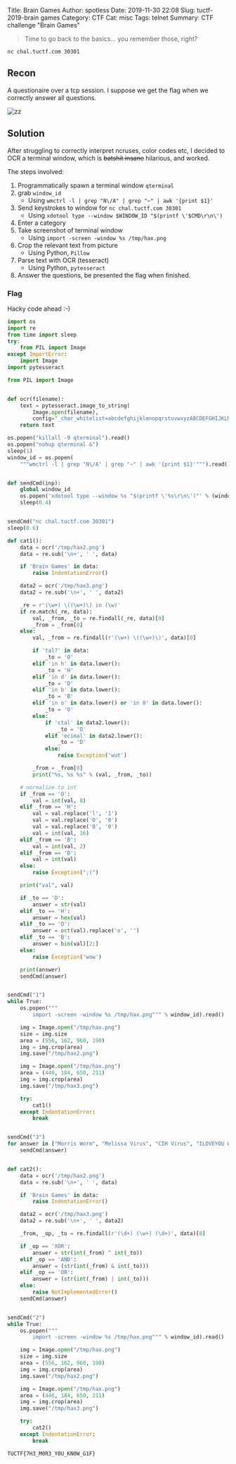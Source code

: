 Title: Brain Games
Author: spotless
Date: 2019-11-30 22:08
Slug: tuctf-2019-brain games
Category: CTF
Cat: misc
Tags: telnet
Summary: CTF challenge "Brain Games"

> Time to go back to the basics... you remember those, right?

`nc chal.tuctf.com 30301`

## Recon

A questionaire over a tcp session. I suppose we get the flag when we correctly answer all questions.

![zz](https://i.imgur.com/P3MmMwR.png)


## Solution

After struggling to correctly interpret ncruses, color codes etc, I decided to
OCR a terminal window, which is ~~batshit insane~~ hilarious, and worked.

The steps involved:

1. Programmatically spawn a terminal window `qterminal`
2. grab `window_id`
    - Using `wmctrl -l | grep "N\/A" | grep "~" | awk '{print $1}'`
4. Send keystrokes to window for `nc chal.tuctf.com 30301`
    - Using `xdotool type --window $WINDOW_ID "$(printf \'$CMD\r\n\')`
5. Enter a category
6. Take screenshot of terminal window
    - Using `import -screen -window %s /tmp/hax.png`
8. Crop the relevant text from picture
    - Using Python, `Pillow`
9. Parse text with OCR (tesseract)
    - Using Python, `pytesseract`
10. Answer the questions, be presented the flag when finished.

### Flag

Hacky code ahead :-)

```python
import os
import re
from time import sleep
try:
    from PIL import Image
except ImportError:
    import Image
import pytesseract

from PIL import Image


def ocr(filename):
    text = pytesseract.image_to_string(
        Image.open(filename),
        config="_char_whitelist=abcdefghijklmnopqrstuvwxyzABCDEFGHIJKLMNOPQRSTUVWXYZ0123456789")
    return text

os.popen("killall -9 qterminal").read()
os.popen("nohup qterminal &")
sleep(1)
window_id = os.popen(
    """wmctrl -l | grep "N\/A" | grep "~" | awk '{print $1}'""").read().strip()


def sendCmd(inp):
    global window_id
    os.popen('xdotool type --window %s "$(printf \'%s\r\n\')"' % (window_id, inp))
    sleep(0.4)


sendCmd("nc chal.tuctf.com 30301")
sleep(0.6)

def cat1():
    data = ocr('/tmp/hax2.png')
    data = re.sub('\n+', ' ', data)

    if 'Brain Games' in data:
        raise IndentationError()

    data2 = ocr('/tmp/hax3.png')
    data2 = re.sub('\n+', ' ', data2)

    _re = r'(\w+) \((\w+)\) in (\w)'
    if re.match(_re, data):
        val, _from, _to = re.findall(_re, data)[0]
        _from = _from[0]
    else:
        val, _from = re.findall(r'(\w+) \((\w+)\)', data)[0]

        if 'tal?' in data:
            _to = 'O'
        elif 'in h' in data.lower():
            _to = 'H'
        elif 'in d' in data.lower():
            _to = 'D'
        elif 'in b' in data.lower():
            _to = 'B'
        elif 'in o' in data.lower() or 'in 0' in data.lower():
            _to = 'O'
        else:
            if 'ctal' in data2.lower():
                _to = 'O'
            elif 'ecimal' in data2.lower():
                _to = 'D'
            else:
                raise Exception('wut')

        _from = _from[0]
        print("%s, %s %s" % (val, _from, _to))

    # normalize to int
    if _from == 'O':
        val = int(val, 8)
    elif _from == 'H':
        val = val.replace('l', '1')
        val = val.replace('O', '0')
        val = val.replace('Q', '0')
        val = int(val, 16)
    elif _from == 'B':
        val = int(val, 2)
    elif _from == 'D':
        val = int(val)
    else:
        raise Exception(";(")

    print("val", val)

    if _to == 'D':
        answer = str(val)
    elif _to == 'H':
        answer = hex(val)
    elif _to == 'O':
        answer = oct(val).replace('o', '')
    elif _to == 'B':
        answer = bin(val)[2:]
    else:
        raise Exception('wow')

    print(answer)
    sendCmd(answer)


sendCmd("1")
while True:
    os.popen("""
        import -screen -window %s /tmp/hax.png""" % window_id).read()

    img = Image.open("/tmp/hax.png")
    size = img.size
    area = (556, 162, 960, 190)
    img = img.crop(area)
    img.save("/tmp/hax2.png")

    img = Image.open("/tmp/hax.png")
    area = (446, 184, 650, 211)
    img = img.crop(area)
    img.save("/tmp/hax3.png")

    try:
        cat1()
    except IndentationError:
        break


sendCmd("3")
for answer in ["Morris Worm", "Melissa Virus", "CIH Virus", "ILOVEYOU Worm", "Blaster Worm", "Sasser Worm", "Stuxnet", "CryptoLocker", "Mirai", "WannaCry", "Forkbomb", "Cascade", "Slammer Worm", "Conficker", "Techno", "BonziBUDDY", "Solar Sunrise", "Navashield", "Creeper", "Reaper"]:
    sendCmd(answer)


def cat2():
    data = ocr('/tmp/hax2.png')
    data = re.sub('\n+', ' ', data)

    if 'Brain Games' in data:
        raise IndentationError()

    data2 = ocr('/tmp/hax3.png')
    data2 = re.sub('\n+', ' ', data2)

    _from, _op, _to = re.findall(r'(\d+) (\w+) (\d+)', data)[0]

    if _op == 'XOR':
        answer = str(int(_from) ^ int(_to))
    elif _op == 'AND':
        answer = (str(int(_from) & int(_to)))
    elif _op == 'OR':
        answer = (str(int(_from) | int(_to)))
    else:
        raise NotImplementedError()
    sendCmd(answer)


sendCmd("2")
while True:
    os.popen("""
        import -screen -window %s /tmp/hax.png""" % window_id).read()

    img = Image.open("/tmp/hax.png")
    size = img.size
    area = (556, 162, 960, 190)
    img = img.crop(area)
    img.save("/tmp/hax2.png")

    img = Image.open("/tmp/hax.png")
    area = (446, 184, 650, 211)
    img = img.crop(area)
    img.save("/tmp/hax3.png")

    try:
        cat2()
    except IndentationError:
        break

```

`TUCTF{7H3_M0R3_Y0U_KN0W_G1F}`
